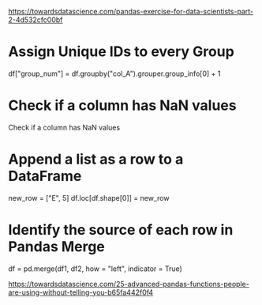 https://towardsdatascience.com/pandas-exercise-for-data-scientists-part-2-4d532cfc00bf

# Assign Unique IDs to every Group
df["group_num"] = df.groupby("col_A").grouper.group_info[0] + 1

# Check if a column has NaN values
Check if a column has NaN values

# Append a list as a row to a DataFrame
new_row = ["E", 5]
df.loc[df.shape[0]] = new_row

# Identify the source of each row in Pandas Merge
df = pd.merge(df1, df2, how = "left", indicator = True)

https://towardsdatascience.com/25-advanced-pandas-functions-people-are-using-without-telling-you-b65fa442f0f4

